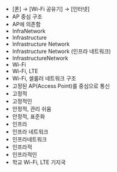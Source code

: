 ﻿- [폰] → [Wi-Fi 공유기] → [인터넷]
- AP 중심 구조
- AP에 의존함
- InfraNetwork
- Infrastructure
- Infrastructure Network
- Infrastructure Network (인프라 네트워크)
- InfrastructureNetwork
- Wi-Fi
- Wi-Fi, LTE
- Wi-Fi, 셀룰러 네트워크 구조
- 고정된 AP(Access Point)를 중심으로 통신
- 고정적
- 고정적인
- 안정적, 관리 쉬움
- 안정적, 표준화
- 인프라
- 인프라 네트워크
- 인프라네트워크
- 인프라적
- 인프라적인
- 학교 Wi-Fi, LTE 기지국
